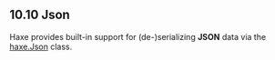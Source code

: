 ## 10.10 Json

Haxe provides built-in support for (de-)serializing **JSON** data via the [haxe.Json](http://api.haxe.org/haxe/Json.html) class.
